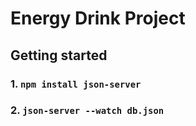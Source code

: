 # Energy Drink Project

## Getting started

### 1. `npm install json-server`
### 2. `json-server --watch db.json`
